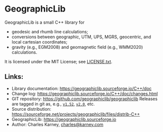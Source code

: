 # GeographicLib

GeographicLib is a small C++ library for

* geodesic and rhumb line calculations;
* conversions between geographic, UTM, UPS, MGRS, geocentric, and local
  cartesian coordinates;
* gravity (e.g., EGM2008) and geomagnetic field (e.g., WMM2020)
  calculations.

It is licensed under the MIT License; see
[LICENSE.txt](https://geographiclib.sourceforge.io/LICENSE.txt).

## Links:

* Library documentation: https://geographiclib.sourceforge.io/C++/doc
* Change log: https://geographiclib.sourceforge.io/C++/doc/changes.html
* GIT repository: https://github.com/geographiclib/geographiclib
  Releases are tagged in git as, e.g., [`v1.52`](../../tree/v1.52),
  [`v2.0`](../../tree/v2.0), etc.
* Source distribution:
  https://sourceforge.net/projects/geographiclib/files/distrib-C++
* GeographicLib: https://geographiclib.sourceforge.io
* Author: Charles Karney, <charles@karney.com>
